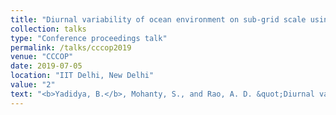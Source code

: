 ```yaml
---
title: "Diurnal variability of ocean environment on sub-grid scale using 1-D coupled model"
collection: talks
type: "Conference proceedings talk"
permalink: /talks/cccop2019
venue: "CCCOP"
date: 2019-07-05
location: "IIT Delhi, New Delhi"
value: "2"
text: "<b>Yadidya, B.</b>, Mohanty, S., and Rao, A. D. &quot;Diurnal variability of ocean environment on sub-grid scale using 1-D coupled model&quot;, <b><i>CCCOP 2019</i></b>, IIT Delhi, Delhi."
---
```

